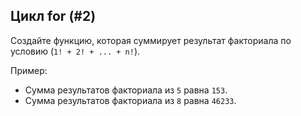 Цикл for (#2)
-
Создайте функцию, которая суммирует результат факториала по условию (`1! + 2! + ... + n!`).

Пример:

- Сумма результатов факториала из `5` равна `153`.
- Сумма результатов факториала из `8` равна `46233`.